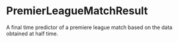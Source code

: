 # PremierLeagueMatchResult
A final time predictor of a premiere league match based on the data obtained at half time.
